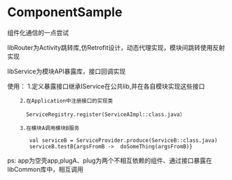 # ComponentSample
组件化通信的一点尝试

libRouter为Activity跳转库,仿Retrofit设计，动态代理实现，模块间跳转使用反射实现

libService为模块API暴露库，接口回调实现

  使用： 1.定义暴露接口继承IService在公共lib,并在各自模块实现这些接口
  
        2.在Application中注册接口的实现类
        
          ServiceRegistry.register(ServiceAImpl::class.java）
          
        3.在模块A调用模块B服务
        
           val serviceB = ServiceProvider.produce(ServiceB::class.java)
           serviceB.testB{argsFromB ->  doSomeThing(argsFromB)}

ps: app为空壳app,plugA、plug为两个不相互依赖的组件、通过接口暴露在libCommon库中，相互调用
